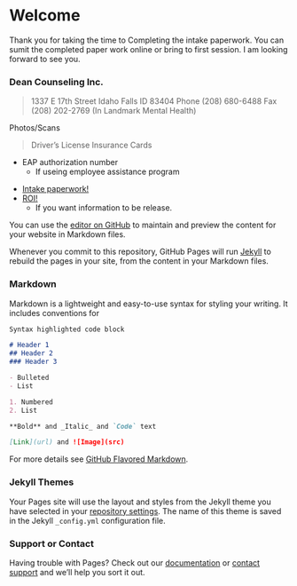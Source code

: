 # Welcome
Thank you for taking the time to Completing the intake paperwork. You can sumit the completed paper work online or bring to first session. I am looking forward to see you.

### Dean Counseling Inc.
> 1337 E 17th Street
> Idaho Falls ID 83404
> Phone (208) 680-6488
> Fax (208) 202-2769
> (In Landmark Mental Health)


Photos/Scans
> Driver’s License 
> Insurance Cards 

- EAP authorization number
  - If useing employee assistance program

* [Intake paperwork!](http://google.com)
* [ROI!](http://google.com) 
  * If you want information to be release.

You can use the [editor on GitHub](https://github.com/DCItd/IntakeDCI/edit/gh-pages/index.md) to maintain and preview the content for your website in Markdown files.

Whenever you commit to this repository, GitHub Pages will run [Jekyll](https://jekyllrb.com/) to rebuild the pages in your site, from the content in your Markdown files.

### Markdown

Markdown is a lightweight and easy-to-use syntax for styling your writing. It includes conventions for

```markdown
Syntax highlighted code block

# Header 1
## Header 2
### Header 3

- Bulleted
- List

1. Numbered
2. List

**Bold** and _Italic_ and `Code` text

[Link](url) and ![Image](src)
```

For more details see [GitHub Flavored Markdown](https://guides.github.com/features/mastering-markdown/).

### Jekyll Themes

Your Pages site will use the layout and styles from the Jekyll theme you have selected in your [repository settings](https://github.com/DCItd/IntakeDCI/settings/pages). The name of this theme is saved in the Jekyll `_config.yml` configuration file.

### Support or Contact

Having trouble with Pages? Check out our [documentation](https://docs.github.com/categories/github-pages-basics/) or [contact support](https://support.github.com/contact) and we’ll help you sort it out.
